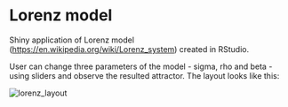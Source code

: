 # Lorenz model

Shiny application of Lorenz model (https://en.wikipedia.org/wiki/Lorenz_system) created in RStudio. 

User can change three parameters of the model - sigma, rho and beta - using sliders and observe the resulted attractor. The layout looks like this:


![lorenz_layout](https://github.com/jakubcovam/Lorenz-model/assets/17067948/ce7e970e-14e6-4234-82eb-daa048c260dd)

